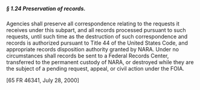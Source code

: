 ##### § 1.24 Preservation of records. #####

Agencies shall preserve all correspondence relating to the requests it receives under this subpart, and all records processed pursuant to such requests, until such time as the destruction of such correspondence and records is authorized pursuant to Title 44 of the United States Code, and appropriate records disposition authority granted by NARA. Under no circumstances shall records be sent to a Federal Records Center, transferred to the permanent custody of NARA, or destroyed while they are the subject of a pending request, appeal, or civil action under the FOIA.

[65 FR 46341, July 28, 2000]